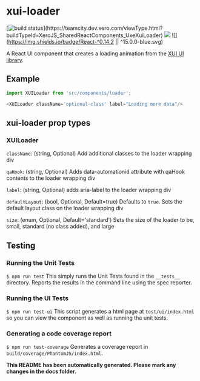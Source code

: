 xui-loader
==========

[![build status](https://teamcity.dev.xero.com/app/rest/builds/buildType:(id:XeroJS_SharedReactComponents_UxeXuiLoader)/statusIcon)](https://teamcity.dev.xero.com/viewType.html?buildTypeId=XeroJS_SharedReactComponents_UxeXuiLoader)
![](https://img.shields.io/badge/XUI-%5E9.7.0%20%7C%7C%20%5E10.19.0-blue.svg)
![](https://img.shields.io/badge/React-^0.14.2 || ^15.0.0-blue.svg)

A React UI component that creates a loading animation from the [XUI UI library](https://github.dev.xero.com/pages/UXE/xui/#10.19.0/section-loaders.html).

## Example
```js
import XUILoader from 'src/components/loader';

<XUILoader className='optional-class' label="Loading more data"/>
```

## xui-loader prop types

### XUILoader
`className`: (string, Optional) Add additional classes to the loader wrapping div

`qaHook`: (string, Optional) Adds data-automationid attribute with qaHook contents to the loader wrapping div

`label`: (string, Optional) adds aria-label to the loader wrapping div

`defaultLayout`: (bool, Optional, Default=true) Defaults to `true`. Sets the default layout class on the loader wrapping div

`size`: (enum, Optional, Default='standard') Sets the size of the loader to be, small, standard (no class added), and large


## Testing

### Running the Unit Tests
`$ npm run test`
This simply runs the Unit Tests found in the `__tests__` directory. Reports the results in the command line using the spec reporter.

### Running the UI Tests
`$ npm run test-ui`
This script generates a html page at `test/ui/index.html` so you can view the component as well as running the unit tests.

### Generating a code coverage report
`$ npm run test-coverage`
Generates a coverage report in `build/coverage/PhantomJS/index.html`.


**This README has been automatically generated. Please mark any changes in the docs folder.**
